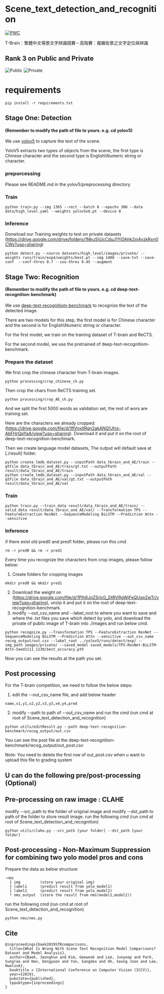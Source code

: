 # Scene_text_detection_and_recognition
[![PWC](./image/t-brain_icon.png)](https://tbrain.trendmicro.com.tw/Competitions/Details/19)

T-Brain：繁體中文場景文字辨識競賽－高階賽：複雜街景之文字定位與辨識
## Rank 3 on Public and Private
![Public](./image/Public.png)
![Private](./image/Private.png)

# requirements
```
pip install -r requirements.txt
```

## Stage One: Detection 
#### (Remember to modify the path of file to yours. e.g. cd yolov5)
We use [yolov5](https://github.com/ultralytics/yolov5) to capture the text of the scene.

YoloV5 extracts two types of objects from the scene, the first type is Chinese character and the second type is English\Numeric string or character.

### preporcessing

Please see README.md in the yolov5/preprocessing directory

### Train 
```
python train.py --img 1365 --rect --batch 8 --epochs 300 --data data/high_level.yaml --weights yolov5x6.pt --device 0
```


### Inference

Donwload our Training weights to test on private datasets (https://drive.google.com/drive/folders/1NkuSVJcCduJ1YiDAhk2xj4yzkRxn0CWs?usp=sharing)
```
python detect.py --source datasets/high_level/images/private/ --weights runs/train/exp4/weights/best.pt --img 1408 --save-txt --save-conf  --conf-thres 0.7 --iou-thres 0.45 --augment
```

## Stage Two: Recognition 
#### (Remember to modify the path of file to yours. e.g. cd deep-text-recognition-benchmark)
We use [deep-text-recognitiom-benchmark](https://github.com/clovaai/deep-text-recognition-benchmark) to recognize the text of the detected image.

There are two models for this step, the first model is for Chinese character and the second is for English\Numeric string or character.

For the first model, we train on the training dataset of T-brain and ReCTS.

For the second model, we use the pretrained of deep-text-recognitiom-benchmark.

### Prepare the dataset 
We first crop the chinese character from T-brain images. 
```
python processing/crop_chinese_ch.py 
```
Then crop the chars from ReCTS training set.
```
python processing/crop_AE_ch.py
```
And we split the first 5000 words as validation set, the rest of wors are training set.

Here are the characters we already cropped: (https://drive.google.com/file/d/1flVnxIIRgn2akANQ1Jhix-AbFHrQpYaA/view?usp=sharing). 
Download it and put it on the root of deep-text-recognition-benchmark.

Then we create language model datasets, The output will default save at [./result] folder.
```
python create_lmdb_dataset.py --inputPath data_tbrain_and_AE/train --gtFile data_tbrain_and_AE/train/gt.txt --outputPath result/data_tbrain_and_AE/train
python create_lmdb_dataset.py --inputPath data_tbrain_and_AE/val --gtFile data_tbrain_and_AE/val/gt.txt --outputPath result/data_tbrain_and_AE/val
```

### Train
```
python train.py --train_data result/data_tbrain_and_AE/train/ --valid_data result/data_tbrain_and_AE/val/ --Transformation TPS --FeatureExtraction ResNet --SequenceModeling BiLSTM --Prediction Attn --sensitive
```

### Inference
if there exist old pred0 and pred1 folder, please run this cmd
```
rm -r pred0 && rm -r pred1
```

Every time you recognize the characters from crop images, please follow below:

1. Create folders for cropping images 
```
mkdir pred0 && mkdir pred1
```
2. Download the weight on (https://drive.google.com/file/d/1PIh6JoZ5rlc0_2itRVRgWjFeQUxp2wTr/view?usp=sharing), unzip it and put it on the root of deep-text-recognition-benchmark.
3. modify --out_csv_name and --label_root to where you want to save and where the .txt files you save which detect by yolo, and download the private of public image of T-brain into ./images and run below cmd.
```
python recognize.py --Transformation TPS --FeatureExtraction ResNet --SequenceModeling BiLSTM --Prediction Attn --sensitive --out_csv_name recog_output/out.csv --label_root ../yolov5/runs/detect/exp/ --img_path images/private/ --saved_model saved_models/TPS-ResNet-BiLSTM-Attn-Seed1111_1130/best_accuracy.pth 
```
Now you can see the results at the path you set.


## Post processing
For the T-brain competition, we need to follow the below steps:

1. edit the --out_csv_name file, and add below header
```
name,x1,y1,x2,y2,x3,y3,x4,y4,pred
```

2. modify --path to path of --out_csv_name and run the cmd (run cmd at root of Scene_text_detection_and_recognition)
```
python utils/editResult.py --path deep-text-recognition-benchmark/recog_output/out.csv
```

You can see the post file at the deep-text-recognition-benchmark/recog_output/out_post.csv

Note: You need to delete the first row of out_post.csv when u want to upload this file to grading system



## U can do the following pre/post-processing (Optional)

## Pre-processing on raw image : CLAHE
modify --src_path to the folder of original image and modify --dst_path to path of the folder to store result image. 
run the following cmd (run cmd at root of Scene_text_detection_and_recognition)
```
python utils/clahe.py --src_path [your folder] --dst_path [your folder]
```
## Post-processing - Non-Maximum Suppression for combining two yolo model pros and cons 

Prepare the data as below structure:
```
-nms
  ├ img         (store your original img)
  ├ label1      (predict result from yolo_model1)
  ├ label2      (predict result from yolo_model2)
  └ nms_output  (store the result from nms(model1,model2))
```
run the following cmd (run cmd at root of Scene_text_detection_and_recognition)
```
python nms/nms.py
```

## Cite

```
@inproceedings{baek2019STRcomparisons,
  title={What Is Wrong With Scene Text Recognition Model Comparisons? Dataset and Model Analysis},
  author={Baek, Jeonghun and Kim, Geewook and Lee, Junyeop and Park, Sungrae and Han, Dongyoon and Yun, Sangdoo and Oh, Seong Joon and Lee, Hwalsuk},
  booktitle = {International Conference on Computer Vision (ICCV)},
  year={2019},
  pubstate={published},
  tppubtype={inproceedings}
}
```
